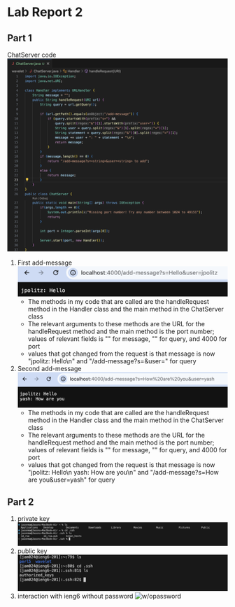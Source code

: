 # Lab Report 2  
## Part 1
  ChatServer code  
  ![chatservercode](chatservercode.png)  
  1. First add-message
     ![add-message](add-message1.png)
     * The methods in my code that are called are the handleRequest method in the Handler class and the main method in the ChatServer class
     * The relevant arguments to these methods are the URL for the handleRequest method and the main method is the port number; values of relevant fields is "" for message,
       "" for query, and 4000 for port
     * values that got changed from the request is that message is now "jpolitz: Hello\n" and "/add-message?s=<string>&user=<string>" for query
  2. Second add-message
     ![add-message](add-message2.png)
     * The methods in my code that are called are the handleRequest method in the Handler class and the main method in the ChatServer class
     * The relevant arguments to these methods are the URL for the handleRequest method and the main method is the port number; values of relevant fields is "" for message,
       "" for query, and 4000 for port
     * values that got changed from the request is that message is now "jpolitz: Hello\n yash: How are you\n" and "/add-message?s=How are you&user=yash" for query

## Part 2
  1. private key
     ![privatekey](privatekey.png)
  2. public key
     ![publickey](publickey.png)
  3. interaction with ieng6 without password
    ![w/opassword](w/opassword.png)
